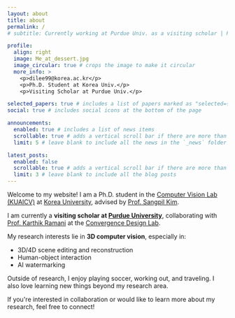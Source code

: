 ```yaml
---
layout: about
title: about
permalink: /
# subtitle: Currently working at Purdue Univ. as a visiting scholar | Ph.D. Student at Korea Univ.

profile:
  align: right
  image: Me_at_dessert.jpg
  image_circular: true # crops the image to make it circular
  more_info: >
    <p>dilee99@korea.ac.kr</p>
    <p>Ph.D. Student at Korea Univ.</p>
    <p>Visiting Scholar at Purdue Univ.</p>

selected_papers: true # includes a list of papers marked as "selected={true}"
social: true # includes social icons at the bottom of the page

announcements:
  enabled: true # includes a list of news items
  scrollable: true # adds a vertical scroll bar if there are more than 3 news items
  limit: 5 # leave blank to include all the news in the `_news` folder

latest_posts:
  enabled: false
  scrollable: true # adds a vertical scroll bar if there are more than 3 new posts items
  limit: 3 # leave blank to include all the blog posts
---
```


Welcome to my website! I am a Ph.D. student in the [Computer Vision Lab (KUAICV)](https://kuaicv.com/) at [Korea University](https://www.korea.edu/sites/en/index.do), advised by [Prof. Sangpil Kim](https://kuaicv.com/professor/?theme=pub/antoniau0026hide_banners=true). 

I am currently a **visiting scholar at [Purdue University](https://www.purdue.edu/)**, collaborating with [Prof. Karthik Ramani](https://engineering.purdue.edu/~ramani/wordpress/) at the [Convergence Design Lab](https://engineering.purdue.edu/cdesign/wp/).

My research interests lie in **3D computer vision**, especially in:
- 3D/4D scene editing and reconstruction
- Human-object interaction  
- AI watermarking

Outside of research, I enjoy playing soccer, working out, and traveling. I also love learning new things beyond my research area.

If you're interested in collaboration or would like to learn more about my research, feel free to connect!